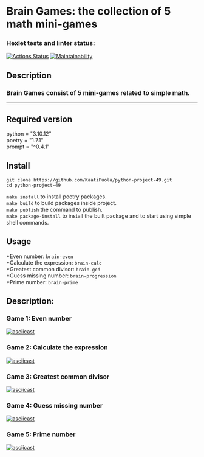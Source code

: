 # Brain Games: the collection of 5 math mini-games

### Hexlet tests and linter status:
[![Actions Status](https://github.com/KaatiPuola/python-project-49/actions/workflows/hexlet-check.yml/badge.svg)](https://github.com/KaatiPuola/python-project-49/actions)
[![Maintainability](https://api.codeclimate.com/v1/badges/3116ca15b6d7128324f2/maintainability)](https://codeclimate.com/github/KaatiPuola/python-project-49/maintainability)

## Description
### Brain Games consist of 5 mini-games related to simple math.
---
## Required version
python = "3.10.12" \
poetry = "1.7.1" \
prompt = "^0.4.1"

## Install

```
git clone https://github.com/KaatiPuola/python-project-49.git
cd python-project-49
```

```make install``` to install poetry packages. \
```make build``` to build packages inside project. \
```make publish``` the command to publish. \
```make package-install``` to install the built package and to start using simple shell commands. 

## Usage
*Even number: `brain-even` \
*Calculate the expression: `brain-calc` \
*Greatest common divisor: `brain-gcd` \
*Guess missing number: `brain-progression` \
*Prime number: `brain-prime` 

## Description:

### Game 1: Even number 
[![asciicast](https://asciinema.org/a/chmrtK5sn6GA6YwEecHRWiQDp.svg)](https://asciinema.org/a/chmrtK5sn6GA6YwEecHRWiQDp)

### Game 2: Calculate the expression
[![asciicast](https://asciinema.org/a/4qoXv1vlQOTtyS1tknxF6J82f.svg)](https://asciinema.org/a/4qoXv1vlQOTtyS1tknxF6J82f)

### Game 3: Greatest common divisor
[![asciicast](https://asciinema.org/a/JSDdPlLn3H5jySvEVImUAF2hw.svg)](https://asciinema.org/a/JSDdPlLn3H5jySvEVImUAF2hw)

### Game 4: Guess missing number
[![asciicast](https://asciinema.org/a/dMx5VxgFMNnQmlBDoNxNNRmyz.svg)](https://asciinema.org/a/dMx5VxgFMNnQmlBDoNxNNRmyz)

### Game 5: Prime number
[![asciicast](https://asciinema.org/a/oc9J7Fa3RLnjwhwCJcIx4BBOs.svg)](https://asciinema.org/a/oc9J7Fa3RLnjwhwCJcIx4BBOs)

